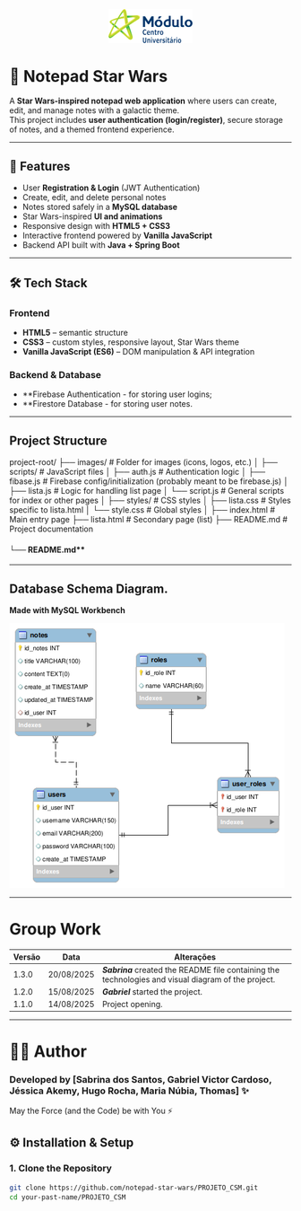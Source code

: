 <p align="center">
  <img src="images/logomodulo.png" alt="Logo Faculdade" width="150"/>
</p>


# 📝 Notepad Star Wars  

A **Star Wars-inspired notepad web application** where users can create, edit, and manage notes with a galactic theme.  
This project includes **user authentication (login/register)**, secure storage of notes, and a themed frontend experience.  

---

## 🚀 Features  
- User **Registration & Login** (JWT Authentication)  
- Create, edit, and delete personal notes  
- Notes stored safely in a **MySQL database**  
- Star Wars-inspired **UI and animations**  
- Responsive design with **HTML5 + CSS3**  
- Interactive frontend powered by **Vanilla JavaScript**  
- Backend API built with **Java + Spring Boot**  

---

## 🛠️ Tech Stack  
### Frontend  
- **HTML5** – semantic structure  
- **CSS3** – custom styles, responsive layout, Star Wars theme  
- **Vanilla JavaScript (ES6)** – DOM manipulation & API integration  

### Backend  & Database
- **Firebase Authentication - for storing user logins;
- **Firestore Database - for storing user notes.


---

## Project Structure 

project-root/
├── images/                 # Folder for images (icons, logos, etc.)
│
├── scripts/                # JavaScript files
│   ├── auth.js             # Authentication logic
│   ├── fibase.js           # Firebase config/initialization (probably meant to be firebase.js)
│   ├── lista.js            # Logic for handling list page
│   └── script.js           # General scripts for index or other pages
│
├── styles/                 # CSS styles
│   ├── lista.css           # Styles specific to lista.html
│   └── style.css           # Global styles
│
├── index.html              # Main entry page
├── lista.html              # Secondary page (list)
├── README.md               # Project documentation


#### └── README.md**

---

## Database Schema Diagram.

**Made with MySQL Workbench**

![Diagram](images/digram-notepad-starwars.png)

---
# Group Work

| Versão | Data       | Alterações                                                                 |
|--------|-----------|---------------------------------------------------------------------------|
| 1.3.0  | 20/08/2025 | ***Sabrina*** created the README file containing the technologies and visual diagram of the project.        |
| 1.2.0  | 15/08/2025 | ***Gabriel*** started the project.  |
| 1.1.0  | 14/08/2025 | Project opening.                                       |

---

# 👨‍💻 Author

### Developed by [Sabrina dos Santos, Gabriel Victor Cardoso, Jéssica Akemy, Hugo Rocha, Maria Núbia, Thomas] ✨
May the Force (and the Code) be with You ⚡

## ⚙️ Installation & Setup  

### 1. Clone the Repository  
```bash
git clone https://github.com/notepad-star-wars/PROJETO_CSM.git
cd your-past-name/PROJETO_CSM
